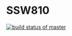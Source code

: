 # SSW810
[![build status of master](https://travis-ci.org/JamesLi0217/SSW810.svg?branch=HW10)](https://travis-ci.org/JamesLi0217/SSW810)
